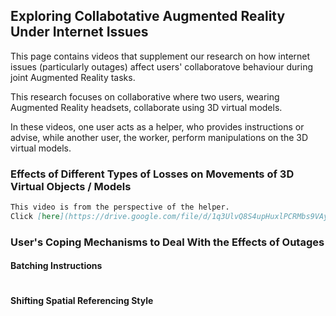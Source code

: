## Exploring Collabotative Augmented Reality Under Internet Issues

This page contains videos that supplement our research on how internet issues (particularly outages) affect users' collaboratove behaviour during joint Augmented Reality tasks. 

This research focuses on collaborative where two users, wearing Augmented Reality headsets, collaborate using 3D virtual models. 

In these videos, one user acts as a helper, who provides instructions or advise, while another user, the worker, perform manipulations on the 3D virtual models.



<!-- [![Watch the video](https://github.com/ToobaAhsen/Collaborative-AR-Under-Internet-Issues/blob/94d5d1aaa5fc33b1fbc51f5b2ffb142ad45fbb37/TypesOfLosses.mp4) -->
<!-- ({https://drive.google.com/file/d/1q3UlvQ8S4upHuxlPCRMbs9VAy4x8EQYL/view?usp=sharing} "Link Title") -->
<!-- [Link text Here]() -->
### Effects of Different Types of Losses on Movements of 3D Virtual Objects / Models
```markdown
This video is from the perspective of the helper.
Click [here](https://drive.google.com/file/d/1q3UlvQ8S4upHuxlPCRMbs9VAy4x8EQYL/view?usp=sharing).
```

### User's Coping Mechanisms to Deal With the Effects of Outages  
#### Batching Instructions
```markdown


```

#### Shifting Spatial Referencing Style
```markdown


```

<!-- You can use the [editor on GitHub](https://github.com/ToobaAhsen/Collaborative-AR-Under-Internet-Issues/edit/gh-pages/index.md) to maintain and preview the content for your website in Markdown files. -->

<!-- Whenever you commit to this repository, GitHub Pages will run [Jekyll](https://jekyllrb.com/) to rebuild the pages in your site, from the content in your Markdown files. -->
<!-- 
### Markdown

Markdown is a lightweight and easy-to-use syntax for styling your writing. It includes conventions for

```markdown
Syntax highlighted code block

# Header 1
## Header 2
### Header 3

- Bulleted
- List

1. Numbered
2. List

**Bold** and _Italic_ and `Code` text

[Link](url) and ![Image](src)
```

For more details see [GitHub Flavored Markdown](https://guides.github.com/features/mastering-markdown/).

### Jekyll Themes

Your Pages site will use the layout and styles from the Jekyll theme you have selected in your [repository settings](https://github.com/ToobaAhsen/Collaborative-AR-Under-Internet-Issues/settings/pages). The name of this theme is saved in the Jekyll `_config.yml` configuration file.

### Support or Contact

Having trouble with Pages? Check out our [documentation](https://docs.github.com/categories/github-pages-basics/) or [contact support](https://support.github.com/contact) and we’ll help you sort it out.
 -->

